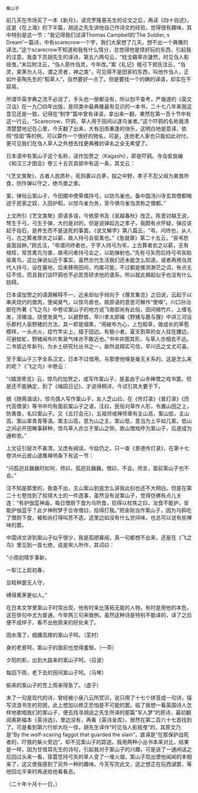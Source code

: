     案山子 

   前几天在市场买了一本《新月》，读完罗隆基先生的论文之后，再读《四十自述》，这是《在上海》的下半篇，胡适之先生讲他自己作诗文的经验，觉得很有趣味。其中特别是这一节：“我记得我们试译Thomas Campbell的‘The Soldier, s Dream’一篇诗，中有scarecrow一个字，我们大家想了几天，想不出一个典雅的译法。”这个scarecrow不知道和我有什么情分，总觉得他是怪好玩的东西，引起我的注意。我查下页胡先生的译诗，第五六两句云，“枕戈藉草亦蘧然，时见刍人影摇曳，”末后附注云，“刍人原作刍灵，今年改。”案《礼记》檀弓下郑氏注云，“刍灵，束茅为人马，谓之灵者，神之类”，可见得不是田家的东西，叫他作刍人，正如叶圣陶先生的“稻草人”，自然要好一点了。但是要找一个的确的译语，却实在不容易。

   所谓华英字典之流不必说了，手头也一册都没有，所以恕不查考，严幾道的《英文汉诂》在一九〇四年出版，是同类中最典雅最有见识的一本书，二十七八年来我这意见还是一致，记得在“制字”篇中曾有译语，拿出来一翻，果然在第一百十节中有这一行云，“Scarecrow，吓鸦，草人用于田间以逐鸟雀者。”这个吓鸦的名称我清清楚楚地记在心里，今天翻了出来，大有旧雨重逢的快乐，这明白地是意译，依照“惊闺”等的例，可以算作一个很好的物名，可是，连他老人家也只能如此对付，更可见我们在刍人草人之外想去找更典雅的译名之全无希望了。

   日本语中有案山子这个名称，读作加贺之（Kagashi），即是吓鸦。寺岛安良编《和汉三才图会》卷三十五农具部中有这一条，其文云：

   “《艺文类聚》，古者人民质朴，死则裹以白茅，投之中野，孝子不忍父母为禽兽所食，则作弹以守之，绝鸟兽之害。

   案，弹俗云案山子，今田圃中使草偶持弓，以防鸟雀也。备中国汤川寺玄宾僧都晦迹于民家之奴，入田护稻，以惊鸟雀为务，至今惧鸟雀刍灵称之僧都。”

   上文所引《艺文类聚》原语多误，今依原书及《吴越春秋》改正。陈音对越王说，弩生于弓，弓生于弹，大约是对的，但是说弹起古之孝子，我颇有点怀疑，弹应该起于投石，是养生而不是送死的事罢。《说文解字》第八篇云，“弔，问终也，从人弓，古之葬者厚衣之以薪，故人持弓会驱禽也。”《急就章》第二十五云，“丧弔悲哀面目肿。”颜氏注，“弔谓问终者也，于字人持弓为弔，上古葬者衣之以薪，无有棺椁，常苦禽鸟为害，故弔问者持弓会之，以助弹射也。”先有弓矢而后持弓弔丧助驱禽鸟，这比弹说似近于事实，虽然古代生活我们还未能怎么知道。或者再用刍灵代人持弓，设在墓地，后来移用田间，均属可能，不过都是推测渺茫之词，有点无征不信，而且我们谈吓鸦也不必苦苦研求他的谱系，所以就此搁起似乎也没有什么妨碍。

   日本语加贺之的语源解释不一，近来却似乎倾向于《俚言集览》之旧说，云起于以串夹烧灼的兽肉，使闻臭气，以惊鸟兽也，故原语的意思可解作“使嗅”。川口孙治郎在所著《飞之鸟》中卷论案山子的地方说飞南部尚有此俗，田间植竹片，上缠毛发，涂猪油，烧使发臭气，以避野兽。早川孝太郎编《野猪与鹿与狸》中讲三河设乐郡村人驱野猪的方法，其一即是烟熏，“用破布为心，上包稻草，做成长的草苞模样，一头点火，挂竹竿尖上，插于田边。有极小者，夏天割草的女人挂在腰边，可避蚊虻，野猪闻布片焦臭气味亦不敢近也。”书中并图其形，与草人亦相去不远。二书皆近年新刊，为乡土研究社丛书之一，故所说翔实可信，早川氏之文尤可喜。

   至于案山子三字全系汉文，日本不过借用，与那使他嗅是毫无关系的。这是怎么来的呢？《飞之鸟》中卷云：

   “《嬉游笑览》云，惊鸟的加贺之，或写作案山子，是盖由于山寺禅僧之戏书罢。但是还不能确定，到了《梅园日记》，才说得稍详，今试引其大要于下。

   据《随斋谐话》，惊鸟偶人写作案山子，友人芝山曰，在《传灯录》《普灯录》《历代高僧录》等书中均有面前案山子之语，注曰，民俗刈草作人形，令置山田之上，防禽兽，名曰案山子。又《五灯会元》，五祖师戒禅师章有主山高，案山低，主山高，案山翠青青等语。案主山高，意为山之主，案山低，意当为上平如几案。低山之间必开田畴事耕种，惊鸟草人亦立于案山之侧，故山僧戏呼为案山子，后遂成为通称欤。”

   上文征引层次不甚清，又虑有阙误，今姑仍之，只一查《景德传灯录》，在第十七卷洪州云居山道膺禅师条下有这一节：

   “问孤迥且巍巍时如何，师曰，孤迥且巍巍。僧曰，不会。师言，面前案山子也不会。”

   注不知是那里的，我查不出，主山案山到底怎么讲我此刻也还不大明白。但是在第二十七卷找到了拾得大士的一件逸事，虽然没有说案山子，觉得仿佛有点儿关连：“有护伽蓝神庙，每日僧厨下食为乌所食，拾得以杖抶之曰，汝食不能护，安能护伽蓝乎？此夕神附梦于合寺僧曰，拾得打我。”把金刚当作案山子，因为乌鸦吃了僧厨下食，被和尚打得叫苦不迭，这里边如没有什么世间味，也总可以说有些禅味的罢。

   中国诗文讲到案山子似乎很少，我是孤陋寡闻，真一句都想不出来，还是在《飞之鸟》里见到一首七绝，说是宋人所作，其词曰：

   “小雨初晴岁事新，

   一犁江上趁初春，

   豆畦种罢无人守，

   缚得黄茅更似人。”

   在日本文学里案山子时常出现，他有时来比落拓无能的人物，有时是用他的本色，这在俳句中尤为普通，今举两三句来做例，虽然这种诗是特别不能译的，译了之后便不成样子，看不出他原来的好处来了。

   田水落了，细腰高撑的案山子呵。（芜村）

   身的老衰呵，案山子的面前也觉得羞惭。（一茶）

   夕阳的影，出到大路来的案山子呵。（召波）

   每回下雨，老下去的田间案山子呵。（马琴）

   偷来的案山子的笠上雨来得急了。（虚子）

   末了一句是现代的诗，曾经被小泉八云所赏识，说只用了十七个拼音成一句诗，描写流浪书生的穷困，此上想加以修正恐怕是不可能的罢。临了我想一看英国诗人怎样地歌唱我们的案山子，便去找寻胡适之先生所译的那篇“军人梦”的原诗，最初翻阅奥斯福本《英诗选》，里边没有，再看《英诗金库》，居然在第二百六十七首找到了。可是看到第六行却大吃一惊，胡先生译作“时见刍人影摇曳”的，其原文乃是“By the wolf-scaring faggot that guarded the slain”，直译是“在那保护战死者的，吓狼的柴火旁边”，却不见案山子的踪迹。我用两种小丛书本来对比，结果是一样。因为甘倍耳先生的诗句，引起我对于案山子的兴趣，可是说了一通闲话之后回过头来一看，穿蓑笠持弓矢的草人变了一堆火烟，案山子现出使他闻闻的本相来了，这又使我感到了另外一种的趣味。今天写完此文，适之想正在玩西湖罢，等他回北平来时再送给他看看去。

   （二十年十月十一日。）

